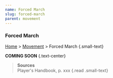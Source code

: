 ```yaml
---
name: Forced March
slug: forced-march
parent: movement
---
```

### Forced March
[Home](home) > [Movement](movement) > Forced March {.small-text}

**COMING SOON** {.text-center}

> **Sources** <br/>
> Player's Handbook, p. xxx
{.read .small-text}
